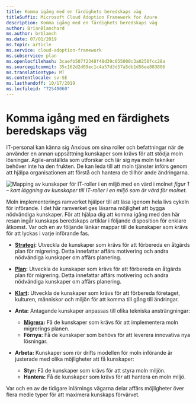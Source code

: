 ```yaml
---
title: Komma igång med en färdighets beredskaps väg
titleSuffix: Microsoft Cloud Adoption Framework for Azure
description: Komma igång med en färdighets beredskaps väg
author: BrianBlanchard
ms.author: brblanch
ms.date: 07/01/2019
ms.topic: article
ms.service: cloud-adoption-framework
ms.subservice: plan
ms.openlocfilehash: 3caefb507f2348f48d39c055000c3a0250fcc28a
ms.sourcegitcommit: 35c162d2d09ec1c4a57d3d57a5db1d56ee883806
ms.translationtype: MT
ms.contentlocale: sv-SE
ms.lasthandoff: 10/17/2019
ms.locfileid: "72549060"
---
```

# <a name="getting-started-on-a-skills-readiness-path"></a>Komma igång med en färdighets beredskaps väg

IT-personal kan känna sig Anxious om sina roller och befattningar när de använder en annan uppsättning kunskaper som krävs för att stödja moln lösningar. Agile-anställda som utforskar och lär sig nya moln tekniker behöver inte ha den frukten. De kan leda till att moln tjänster införs genom att hjälpa organisationen att förstå och hantera de tillhör ande ändringarna.

![Mapping av kunskaper för IT-roller i en miljö med en värd i molnet ](../_images/skills-guidance.png)
*figur 1 – kart läggning av kunskaper till IT-roller i en miljö som är värd för molnet.*

Moln implementerings ramverket hjälper till att läsa igenom hela livs cykeln för införande. I det här ramverket ges läsarna möjlighet att bygga nödvändiga kunskaper. För att hjälpa dig att komma igång med den här resan ingår kunskaps beredskaps artiklar i följande disposition för enklare åtkomst. Var och en av följande länkar mappar till de kunskaper som krävs för att lyckas i varje införande fas.

- **[Strategi](../strategy/suggested-skills.md):** Utveckla de kunskaper som krävs för att förbereda en åtgärds plan för migrering. Detta innefattar affärs motivering och andra nödvändiga kunskaper om affärs planering.
- **[Plan](./suggested-skills.md):** Utveckla de kunskaper som krävs för att förbereda en åtgärds plan för migrering. Detta innefattar affärs motivering och andra nödvändiga kunskaper om affärs planering.
- **[Klart](../ready/suggested-skills.md):** Utveckla de kunskaper som krävs för att förbereda företaget, kulturen, människor och miljön för att komma till gång till ändringar.

- **Anta:** Antagande kunskaper anpassas till olika tekniska ansträngningar:
  - **[Migrera](../migrate/expanded-scope/suggested-skills.md):** Få de kunskaper som krävs för att implementera moln migrerings planen.
  - **Förnya:** Få de kunskaper som behövs för att leverera innovativa nya lösningar.

- **Arbeta:** Kunskaper som rör drifts modellen för moln införande är justerade med olika möjligheter att få kunskaper:
  - **Styr:** Få de kunskaper som krävs för att styra moln miljön.
  - **Hantera:** Få de kunskaper som krävs för att hantera en moln miljö.

Var och en av de tidigare inlärnings vägarna delar affärs möjligheter över flera medie typer för att maximera kunskaps förvärvet.
